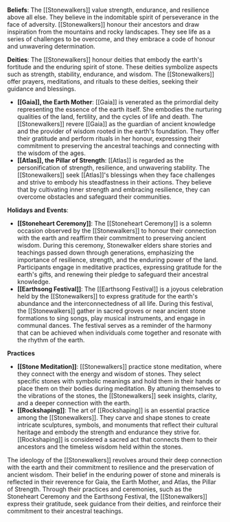 **Beliefs**: 
The [[Stonewalkers]] value strength, endurance, and resilience above all else. They believe in the indomitable spirit of perseverance in the face of adversity. [[Stonewalkers]] honour their ancestors and draw inspiration from the mountains and rocky landscapes. They see life as a series of challenges to be overcome, and they embrace a code of honour and unwavering determination.

**Deities**: 
The [[Stonewalkers]] honour deities that embody the earth's fortitude and the enduring spirit of stone. These deities symbolize aspects such as strength, stability, endurance, and wisdom. The [[Stonewalkers]] offer prayers, meditations, and rituals to these deities, seeking their guidance and blessings.
- **[[Gaia]], the Earth Mother**: [[Gaia]] is venerated as the primordial deity representing the essence of the earth itself. She embodies the nurturing qualities of the land, fertility, and the cycles of life and death. The [[Stonewalkers]] revere [[Gaia]] as the guardian of ancient knowledge and the provider of wisdom rooted in the earth's foundation. They offer their gratitude and perform rituals in her honour, expressing their commitment to preserving the ancestral teachings and connecting with the wisdom of the ages.
- **[[Atlas]], the Pillar of Strength**: [[Atlas]] is regarded as the personification of strength, resilience, and unwavering stability. The [[Stonewalkers]] seek [[Atlas]]'s blessings when they face challenges and strive to embody his steadfastness in their actions. They believe that by cultivating inner strength and embracing resilience, they can overcome obstacles and safeguard their communities.

**Holidays and Events**:
- **[[Stoneheart Ceremony]]**: The [[Stoneheart Ceremony]] is a solemn occasion observed by the [[Stonewalkers]] to honour their connection with the earth and reaffirm their commitment to preserving ancient wisdom. During this ceremony, Stonewalker elders share stories and teachings passed down through generations, emphasizing the importance of resilience, strength, and the enduring power of the land. Participants engage in meditative practices, expressing gratitude for the earth's gifts, and renewing their pledge to safeguard their ancestral knowledge.
- **[[Earthsong Festival]]**: The [[Earthsong Festival]] is a joyous celebration held by the [[Stonewalkers]] to express gratitude for the earth's abundance and the interconnectedness of all life. During this festival, the [[Stonewalkers]] gather in sacred groves or near ancient stone formations to sing songs, play musical instruments, and engage in communal dances. The festival serves as a reminder of the harmony that can be achieved when individuals come together and resonate with the rhythm of the earth.


**Practices**
- **[[Stone Meditation]]**: [[Stonewalkers]] practice stone meditation, where they connect with the energy and wisdom of stones. They select specific stones with symbolic meanings and hold them in their hands or place them on their bodies during meditation. By attuning themselves to the vibrations of the stones, the [[Stonewalkers]] seek insights, clarity, and a deeper connection with the earth.
- **[[Rockshaping]]**: The art of [[Rockshaping]] is an essential practice among the [[Stonewalkers]]. They carve and shape stones to create intricate sculptures, symbols, and monuments that reflect their cultural heritage and embody the strength and endurance they strive for. [[Rockshaping]] is considered a sacred act that connects them to their ancestors and the timeless wisdom held within the stones.


The ideology of the [[Stonewalkers]] revolves around their deep connection with the earth and their commitment to resilience and the preservation of ancient wisdom. Their belief in the enduring power of stone and minerals is reflected in their reverence for Gaia, the Earth Mother, and Atlas, the Pillar of Strength. Through their practices and ceremonies, such as the Stoneheart Ceremony and the Earthsong Festival, the [[Stonewalkers]] express their gratitude, seek guidance from their deities, and reinforce their commitment to their ancestral teachings.

